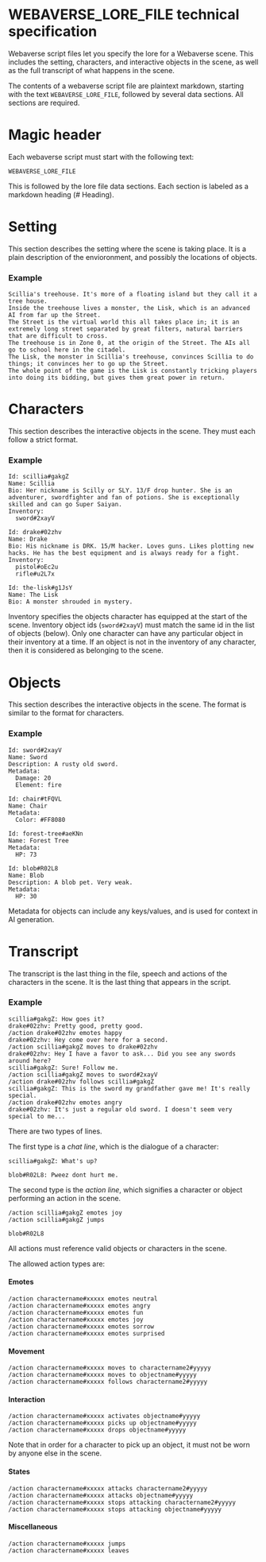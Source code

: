# WEBAVERSE_LORE_FILE technical specification

Webaverse script files let you specify the lore for a Webaverse scene. This includes the setting, characters, and interactive objects in the scene, as well as the full transcript of what happens in the scene.

The contents of a webaverse script file are plaintext markdown, starting with the text `WEBAVERSE_LORE_FILE`, followed by several data sections. All sections are required.

# Magic header

Each webaverse script must start with the following text:

```
WEBAVERSE_LORE_FILE

```

This is followed by the lore file data sections. Each section is labeled as a markdown heading (# Heading).

# Setting

This section describes the setting where the scene is taking place. It is a plain description of the envioronment, and possibly the locations of objects.

### Example

```
Scillia's treehouse. It's more of a floating island but they call it a tree house.
Inside the treehouse lives a monster, the Lisk, which is an advanced AI from far up the Street.
The Street is the virtual world this all takes place in; it is an extremely long street separated by great filters, natural barriers that are difficult to cross.
The treehouse is in Zone 0, at the origin of the Street. The AIs all go to school here in the citadel.
The Lisk, the monster in Scillia's treehouse, convinces Scillia to do things; it convinces her to go up the Street.
The whole point of the game is the Lisk is constantly tricking players into doing its bidding, but gives them great power in return.
```

# Characters

This section describes the interactive objects in the scene. They must each follow a strict format.

### Example

```
Id: scillia#gakgZ
Name: Scillia
Bio: Her nickname is Scilly or SLY. 13/F drop hunter. She is an adventurer, swordfighter and fan of potions. She is exceptionally skilled and can go Super Saiyan.
Inventory:
  sword#2xayV

Id: drake#02zhv
Name: Drake
Bio: His nickname is DRK. 15/M hacker. Loves guns. Likes plotting new hacks. He has the best equipment and is always ready for a fight.
Inventory:
  pistol#oEc2u
  rifle#u2L7x

Id: the-lisk#g1JsY
Name: The Lisk
Bio: A monster shrouded in mystery.
```

Inventory specifies the objects character has equipped at the start of the scene. Inventory object ids (`sword#2xayV`) must match the same id in the list of objects (below). Only one character can have any particular object in their inventory at a time. If an object is not in the inventory of any character, then it is considered as belonging to the scene.

# Objects

This section describes the interactive objects in the scene. The format is similar to the format for characters.

### Example

```
Id: sword#2xayV
Name: Sword
Description: A rusty old sword.
Metadata:
  Damage: 20
  Element: fire

Id: chair#tFQVL
Name: Chair
Metadata:
  Color: #FF8080

Id: forest-tree#aeKNn
Name: Forest Tree
Metadata:
  HP: 73

Id: blob#R02L8
Name: Blob
Description: A blob pet. Very weak.
Metadata:
  HP: 30
```

Metadata for objects can include any keys/values, and is used for context in AI generation.

# Transcript

The transcript is the last thing in the file,  speech and actions of the characters in the scene. It is the last thing that appears in the script. 

### Example

```
scillia#gakgZ: How goes it?
drake#02zhv: Pretty good, pretty good.
/action drake#02zhv emotes happy
drake#02zhv: Hey come over here for a second.
/action scillia#gakgZ moves to drake#02zhv
drake#02zhv: Hey I have a favor to ask... Did you see any swords around here?
scillia#gakgZ: Sure! Follow me.
/action scillia#gakgZ moves to sword#2xayV
/action drake#02zhv follows scillia#gakgZ
scillia#gakgZ: This is the sword my grandfather gave me! It's really special.
/action drake#02zhv emotes angry
drake#02zhv: It's just a regular old sword. I doesn't seem very special to me...
```

There are two types of lines.

The first type is a _chat line_, which is the dialogue of a character:

```
scillia#gakgZ: What's up?
```

```
blob#R02L8: Pweez dont hurt me.
```

The second type is the _action line_, which signifies a character or object performing an action in the scene.

```
/action scillia#gakgZ emotes joy
/action scillia#gakgZ jumps
```

```
blob#R02L8
```

All actions must reference valid objects or characters in the scene.

The allowed action types are:

#### Emotes

```
/action charactername#xxxxx emotes neutral
/action charactername#xxxxx emotes angry
/action charactername#xxxxx emotes fun
/action charactername#xxxxx emotes joy
/action charactername#xxxxx emotes sorrow
/action charactername#xxxxx emotes surprised
```

#### Movement

```
/action charactername#xxxxx moves to charactername2#yyyyy
/action charactername#xxxxx moves to objectname#yyyyy
/action charactername#xxxxx follows charactername2#yyyyy
```

#### Interaction

```
/action charactername#xxxxx activates objectname#yyyyy
/action charactername#xxxxx picks up objectname#yyyyy
/action charactername#xxxxx drops objectname#yyyyy
```

Note that in order for a character to pick up an object, it must not be worn by anyone else in the scene.

#### States

```
/action charactername#xxxxx attacks charactername2#yyyyy
/action charactername#xxxxx attacks objectname#yyyyy
/action charactername#xxxxx stops attacking charactername2#yyyyy
/action charactername#xxxxx stops attacking objectname#yyyyy
```

#### Miscellaneous

```
/action charactername#xxxxx jumps
/action charactername#xxxxx leaves
```